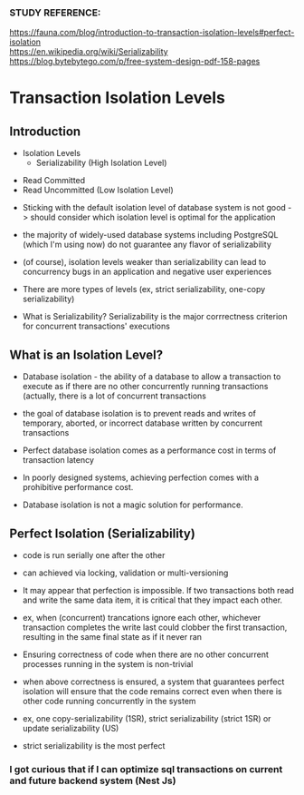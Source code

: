 ### STUDY REFERENCE: 
https://fauna.com/blog/introduction-to-transaction-isolation-levels#perfect-isolation <br />
https://en.wikipedia.org/wiki/Serializability <br />
https://blog.bytebytego.com/p/free-system-design-pdf-158-pages <br />

# Transaction Isolation Levels


## Introduction


* Isolation Levels
  * Serializability (High Isolation Level)
- Read Committed
- Read Uncommitted (Low Isolation Level)


* Sticking with the default isolation level of database system is not good -> should consider which isolation level is optimal for the application


* the majority of widely-used database systems including PostgreSQL (which I'm using now) do not guarantee any flavor of serializability


* (of course), isolation levels weaker than serializability can lead to concurrency bugs in an application and negative user experiences


* There are more types of levels (ex, strict serializability, one-copy serializability)


* What is Serializability? Serializability is the major corrrectness criterion for concurrent transactions' executions


## What is an Isolation Level?


* Database isolation - the ability of a database to allow a transaction to execute as if there are no other concurrently running transactions (actually, there is a lot of concurrent transactions


* the goal of database isolation is to prevent reads and writes of temporary, aborted, or incorrect database written by concurrent transactions


* Perfect database isolation comes as a performance cost in terms of transaction latency


* In poorly designed systems, achieving perfection comes with a prohibitive performance cost.


* Database isolation is not a magic solution for performance.


## Perfect Isolation (Serializability)


* code is run serially one after the other
- can achieved via locking, validation or multi-versioning


* It may appear that perfection is impossible. If two transactions both read and write the same data item, it is critical that they impact each other.
- ex, when (concurrent) trancations ignore each other, whichever transaction completes the write last could clobber the first transaction, resulting in the same final state as if it never ran


* Ensuring correctness of code when there are no other concurrent processes running in the system is non-trivial
- when above correctness is ensured, a system that guarantees perfect isolation will ensure that the code remains correct even when there is other code running concurrently in the system


* ex, one copy-serializability (1SR), strict serializability (strict 1SR) or update serializability (US)
- strict serializability is the most perfect




### I got curious that if I can optimize sql transactions on current and future backend system (Nest Js)



